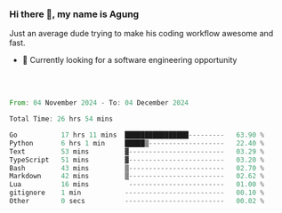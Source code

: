 ### Hi there 👋, my name is Agung
Just an average dude trying to make his coding workflow awesome and fast.

<!--
**agungfir98/agungfir98** is a ✨ _special_ ✨ repository because its `README.md` (this file) appears on your GitHub profile.
-->

- 🔭 Currently looking for a software engineering opportunity
<br/>
<br/>
<!--START_SECTION:waka-->

```rust
From: 04 November 2024 - To: 04 December 2024

Total Time: 26 hrs 54 mins

Go           17 hrs 11 mins  ████████████████---------   63.90 %
Python       6 hrs 1 min     █████▒-------------------   22.40 %
Text         53 mins         ▓------------------------   03.29 %
TypeScript   51 mins         ▓------------------------   03.20 %
Bash         43 mins         ▒------------------------   02.70 %
Markdown     42 mins         ▒------------------------   02.62 %
Lua          16 mins          ------------------------   01.00 %
gitignore    1 min           -------------------------   00.10 %
Other        0 secs          -------------------------   00.02 %
```

<!--END_SECTION:waka-->
